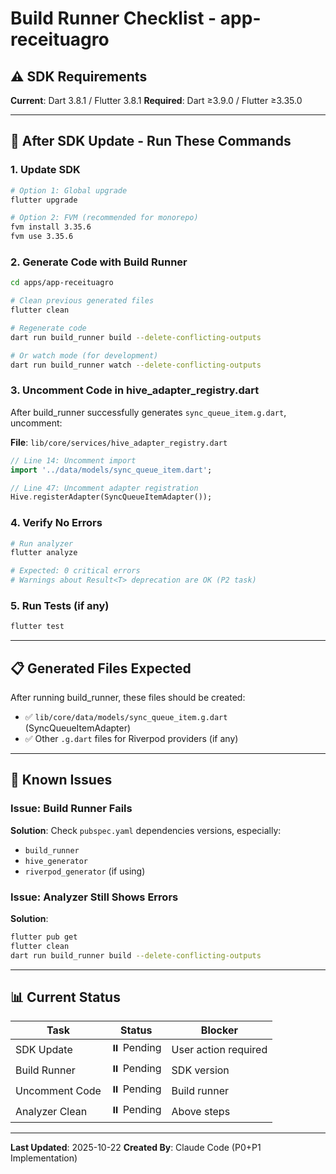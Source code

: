 # Build Runner Checklist - app-receituagro

## ⚠️ SDK Requirements

**Current**: Dart 3.8.1 / Flutter 3.8.1
**Required**: Dart ≥3.9.0 / Flutter ≥3.35.0

---

## 🔧 After SDK Update - Run These Commands

### 1. Update SDK

```bash
# Option 1: Global upgrade
flutter upgrade

# Option 2: FVM (recommended for monorepo)
fvm install 3.35.6
fvm use 3.35.6
```

### 2. Generate Code with Build Runner

```bash
cd apps/app-receituagro

# Clean previous generated files
flutter clean

# Regenerate code
dart run build_runner build --delete-conflicting-outputs

# Or watch mode (for development)
dart run build_runner watch --delete-conflicting-outputs
```

### 3. Uncomment Code in hive_adapter_registry.dart

After build_runner successfully generates `sync_queue_item.g.dart`, uncomment:

**File**: `lib/core/services/hive_adapter_registry.dart`

```dart
// Line 14: Uncomment import
import '../data/models/sync_queue_item.dart';

// Line 47: Uncomment adapter registration
Hive.registerAdapter(SyncQueueItemAdapter());
```

### 4. Verify No Errors

```bash
# Run analyzer
flutter analyze

# Expected: 0 critical errors
# Warnings about Result<T> deprecation are OK (P2 task)
```

### 5. Run Tests (if any)

```bash
flutter test
```

---

## 📋 Generated Files Expected

After running build_runner, these files should be created:

- ✅ `lib/core/data/models/sync_queue_item.g.dart` (SyncQueueItemAdapter)
- ✅ Other `.g.dart` files for Riverpod providers (if any)

---

## 🐛 Known Issues

### Issue: Build Runner Fails
**Solution**: Check `pubspec.yaml` dependencies versions, especially:
- `build_runner`
- `hive_generator`
- `riverpod_generator` (if using)

### Issue: Analyzer Still Shows Errors
**Solution**:
```bash
flutter pub get
flutter clean
dart run build_runner build --delete-conflicting-outputs
```

---

## 📊 Current Status

| Task | Status | Blocker |
|------|--------|---------|
| SDK Update | ⏸️ Pending | User action required |
| Build Runner | ⏸️ Pending | SDK version |
| Uncomment Code | ⏸️ Pending | Build runner |
| Analyzer Clean | ⏸️ Pending | Above steps |

---

**Last Updated**: 2025-10-22
**Created By**: Claude Code (P0+P1 Implementation)
